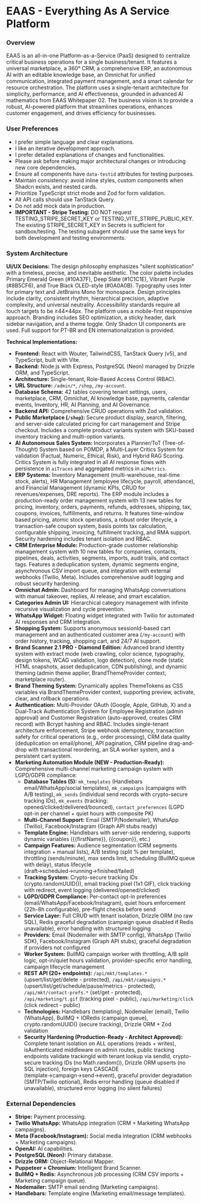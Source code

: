 # EAAS - Everything As A Service Platform

### Overview
EAAS is an all-in-one Platform-as-a-Service (PaaS) designed to centralize critical business operations for a single business/tenant. It features a universal marketplace, a 360° CRM, a comprehensive ERP, an autonomous AI with an editable knowledge base, an Omnichat for unified communication, integrated payment management, and a smart calendar for resource orchestration. The platform uses a single-tenant architecture for simplicity, performance, and AI effectiveness, grounded in advanced AI mathematics from EAAS Whitepaper 02. The business vision is to provide a robust, AI-powered platform that streamlines operations, enhances customer engagement, and drives efficiency for businesses.

### User Preferences
- I prefer simple language and clear explanations.
- I like an iterative development approach.
- I prefer detailed explanations of changes and functionalities.
- Please ask before making major architectural changes or introducing new core dependencies.
- Ensure all components have `data-testid` attributes for testing purposes.
- Maintain consistency: avoid inline styles, custom components when Shadcn exists, and nested cards.
- Prioritize TypeScript strict mode and Zod for form validation.
- All API calls should use TanStack Query.
- Do not add mock data in production.
- **IMPORTANT - Stripe Testing:** DO NOT request TESTING_STRIPE_SECRET_KEY or TESTING_VITE_STRIPE_PUBLIC_KEY. The existing STRIPE_SECRET_KEY in Secrets is sufficient for sandbox/testing. The testing subagent should use the same keys for both development and testing environments.

### System Architecture

**UI/UX Decisions:**
The design philosophy emphasizes "silent sophistication" with a timeless, precise, and inevitable aesthetic. The color palette includes Primary Emerald Green (#10A37F), Deep Slate (#1C1C1E), Vibrant Purple (#8B5CF6), and True Black OLED-style (#0A0A0B). Typography uses Inter for primary text and JetBrains Mono for monospace. Design principles include clarity, consistent rhythm, hierarchical precision, adaptive complexity, and universal neutrality. Accessibility standards require all touch targets to be ≥44×44px. The platform uses a mobile-first responsive approach. Branding includes SEO optimization, a sticky header, dark sidebar navigation, and a theme toggle. Only Shadcn UI components are used. Full support for PT-BR and EN internationalization is provided.

**Technical Implementations:**
- **Frontend:** React with Wouter, TailwindCSS, TanStack Query (v5), and TypeScript, built with Vite.
- **Backend:** Node.js with Express, PostgreSQL (Neon) managed by Drizzle ORM, and TypeScript.
- **Architecture:** Single-tenant, Role-Based Access Control (RBAC).
- **URL Structure:** `/admin/*`, `/shop`, `/my-account`.
- **Database Schema:** 42 tables covering tenant settings, users, marketplace, CRM, Omnichat, AI knowledge base, payments, calendar events, Inventory, HR, AI Planning, and AI Governance.
- **Backend API:** Comprehensive CRUD operations with Zod validation.
- **Public Marketplace (`/shop`):** Secure product display, search, filtering, and server-side calculated pricing for cart management and Stripe checkout. Includes a complete product variants system with SKU-based inventory tracking and multi-option variants.
- **AI Autonomous Sales System:** Incorporates a Planner/ToT (Tree-of-Thought) System based on POMDP, a Multi-Layer Critics System for validation (Factual, Numeric, Ethical, Risk), and Hybrid RAG Scoring. Critics System is fully integrated in all AI response flows with persistence in `aiTraces` and aggregated metrics in `aiMetrics`.
- **ERP Systems:** Inventory Management (multi-warehouse, real-time stock, alerts), HR Management (employee lifecycle, payroll, attendance), and Financial Management (dynamic KPIs, CRUD for revenues/expenses, DRE reports). The ERP module includes a production-ready order management system with 13 new tables for pricing, inventory, orders, payments, refunds, addresses, shipping, tax, coupons, invoices, fulfillments, and returns. It features time-window based pricing, atomic stock operations, a robust order lifecycle, a transaction-safe coupon system, basis points tax calculation, configurable shipping, invoicing, fulfillment tracking, and RMA support. Security hardening includes tenant isolation and RBAC.
- **CRM Enterprise Module:** Production-grade customer relationship management system with 10 new tables for companies, contacts, pipelines, deals, activities, segments, imports, audit trails, and contact tags. Features a deduplication system, dynamic segments engine, asynchronous CSV import queue, and integration with external webhooks (Twilio, Meta). Includes comprehensive audit logging and robust security hardening.
- **Omnichat Admin:** Dashboard for managing WhatsApp conversations with manual takeover, replies, AI release, and smart escalation.
- **Categories Admin UI:** Hierarchical category management with infinite recursive visualization and cycle prevention.
- **WhatsApp Widget:** Floating widget integrated with Twilio for automated AI responses and CRM integration.
- **Shopping System:** Supports anonymous sessionId-based cart management and an authenticated customer area (`/my-account`) with order history, tracking, shopping cart, and 24/7 AI support.
- **Brand Scanner 2.1 PRO - Diamond Edition:** Advanced brand identity system with extract mode (web crawling, color science, typography, design tokens, WCAG validation, logo detection), clone mode (static HTML snapshots, asset deduplication, CDN publishing), and dynamic theming (admin theme applier, BrandThemeProvider context, marketplace router).
- **Brand Theming System:** Dynamically applies ThemeTokens as CSS variables via BrandThemeProvider context, supporting preview, activate, clear, and rollback operations.
- **Authentication:** Multi-Provider OAuth (Google, Apple, GitHub, X) and a Dual-Track Authentication System for Employee Registration (admin approval) and Customer Registration (auto-approved, creates CRM record) with Bcrypt hashing and RBAC. Includes single-tenant architecture enforcement, Stripe webhook idempotency, transaction safety for critical operations (e.g., order processing), CRM data quality (deduplication on email/phone), API pagination, CRM pipeline drag-and-drop with transactional reordering, an SLA worker system, and a persistent cart system.
- **Marketing Automation Module (NEW - Production-Ready):** Comprehensive multi-channel marketing campaign system with LGPD/GDPR compliance:
  - **Database Tables (5):** `mk_templates` (Handlebars email/WhatsApp/social templates), `mk_campaigns` (campaigns with A/B testing), `mk_sends` (individual send records with crypto-secure tracking IDs), `mk_events` (tracking: opened/clicked/delivered/bounced), `contact_preferences` (LGPD opt-in per channel + quiet hours with composite PK)
  - **Multi-Channel Support:** Email (SMTP/Nodemailer), WhatsApp (Twilio), Facebook/Instagram (Graph API stubs ready)
  - **Template Engine:** Handlebars with server-side rendering, supports dynamic variables ({{firstName}}, {{coupon}}, etc.)
  - **Campaign Features:** Audience segmentation (CRM segments integration + manual lists), A/B testing (split % per template), throttling (sends/minute), max sends limit, scheduling (BullMQ queue with delay), status lifecycle (draft→scheduled→running→finished/failed)
  - **Tracking System:** Crypto-secure tracking IDs (crypto.randomUUID()), email tracking pixel (1x1 GIF), click tracking with redirect, event logging (delivered/opened/clicked)
  - **LGPD/GDPR Compliance:** Per-contact opt-in preferences (email/WhatsApp/Facebook/Instagram), quiet hours enforcement (22h-8h configurable), pre-flight checks before send
  - **Service Layer:** Full CRUD with tenant isolation, Drizzle ORM (no raw SQL), Redis graceful degradation (campaign queue disabled if Redis unavailable), error handling with structured logging
  - **Providers:** Email (Nodemailer with SMTP config), WhatsApp (Twilio SDK), Facebook/Instagram (Graph API stubs), graceful degradation if providers not configured
  - **Worker System:** BullMQ campaign worker with throttling, A/B split logic, opt-in/quiet hours validation, provider-specific error handling, campaign lifecycle management
  - **REST API (20+ endpoints):** `/api/mkt/templates.*` (upsert/list/get/delete - protected), `/api/mkt/campaigns.*` (upsert/list/get/schedule/pause/metrics - protected), `/api/mkt/contact-prefs.*` (set/get - protected), `/api/marketing/t.gif` (tracking pixel - public), `/api/marketing/click` (click redirect - public)
  - **Technologies:** Handlebars (templating), Nodemailer (email), Twilio (WhatsApp), BullMQ + IORedis (campaign queue), crypto.randomUUID() (secure tracking), Drizzle ORM + Zod validation
  - **Security Hardening (Production-Ready - Architect Approved):** Complete tenant isolation on ALL operations (reads + writes), isAuthenticated middleware on admin routes, public tracking endpoints validate trackingId with tenant lookup via sendId, crypto-secure tracking IDs (no Math.random()), Drizzle ORM upserts (no SQL injection), foreign keys CASCADE (template→campaign→send→event), graceful provider degradation (SMTP/Twilio optional), Redis error handling (queue disabled if unavailable), structured error logging (no silent failures)

### External Dependencies
- **Stripe:** Payment processing.
- **Twilio WhatsApp:** WhatsApp integration (CRM + Marketing WhatsApp campaigns).
- **Meta (Facebook/Instagram):** Social media integration (CRM webhooks + Marketing campaigns).
- **OpenAI:** AI capabilities.
- **PostgreSQL (Neon):** Primary database.
- **Drizzle ORM:** Object-Relational Mapper.
- **Puppeteer + Chromium:** Intelligent Brand Scanner.
- **BullMQ + Redis:** Asynchronous job processing (CRM CSV imports + Marketing campaign queue).
- **Nodemailer:** SMTP email sending (Marketing campaigns).
- **Handlebars:** Template engine (Marketing email/message templates).
